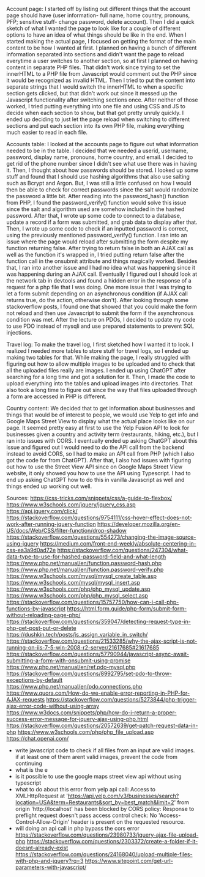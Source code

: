 Account page:
I started off by listing out different things that the account page should have (user information- full name, home country, pronouns, PFP; sensitive stuff- change password, delete account). Then I did a quick sketch of what I wanted the page to look like for a couple of different options to have an idea of what things should be like in the end. When I started making the actual page, I focused on getting the format of the main content to be how I wanted at first. I planned on having a bunch of different information separated into sections and didn't want the page to reload everytime a user switches to another section, so at first I planned on having content in separate PHP files. That didn't work since trying to set the innerHTML to a PHP file from Javascript would comment out the PHP since it would be recognized as invalid HTML. Then I tried to put the content into separate strings that I would switch the innerHTML to when a specific section gets clicked, but that didn't work out since it messed up the Javascript functionality after switching sections once. After neither of those worked, I tried putting everything into one file and using CSS and JS to decide when each section to show, but that got pretty unruly quickly. I ended up deciding to just let the page reload when switching to different sections and put each section into its own PHP file, making everything much easier to read in each file.

Accounts table:
I looked at the accounts page to figure out what information needed to be in the table. I decided that we needed a userid, username, password, display name, pronouns, home country, and email. I decided to get rid of the phone number since I didn't see what use there was in having it. Then, I thought about how passwords should be stored. I looked up some stuff and found that I should use hashing algorithms that also use salting such as Bcrypt and Argon. But, I was still a little confused on how I would then be able to check for correct passwords since the salt would randomize the password a little bit. After reading into the password_hash() function from PHP, I found the password_verify() function would solve this issue since the salt and algorithm used are somehow included in the hashed password. After that, I wrote up some code to connect to a database, update a record if a form was submitted, and grab data to display after that. Then, I wrote up some code to check if an inputted password is correct, using the previously mentioned password_verify() function. I ran into an issue where the page would reload after submitting the form despite my function returning false. After trying to return false in both an AJAX call as well as the function it's wrapped in, I tried putting return false after the function call in the onsubmit attribute and things magically worked. Besides that, I ran into another issue and I had no idea what was happening since it was happening during an AJAX call. Eventually I figured out I should look at the network tab in devtools and found a hidden error in the response of a request for a php file that I was doing. One more issue that I was trying to let a form submit depending on an asynchronous condition (if AJAX call returns true, do the action, otherwise don't). After looking through some stackoverflow posts, I found one that showed that you could make the form not reload and then use Javascript to submit the form if the asynchronous condition was met. After the lecture on PDOs, I decided to update my code to use PDO instead of mysqli and use prepared statements to prevent SQL injections.

Travel log:
To make the travel log, I first sketched how I wanted it to look. I realized I needed more tables to store stuff for travel logs, so I ended up making two tables for that. While making the page, I really struggled with figuring out how to allow multiple images to be uploaded and to check that all the uploaded files really are images. I ended up using ChatGPT after searching for a long time and got a solution for it. Then, I made the code to upload everything into the tables and upload images into directories. That also took a long time to figure out since the way that files uploaded through a form are accessed in PHP is different.

Country content:
We decided that to get information about businesses and things that would be of interest to people, we would use Yelp to get info and Google Maps Street View to display what the actual place looks like on our page. It seemed pretty easy at first to use the Yelp Fusion API to look for businesses given a country and activity term (restaurants, hiking, etc.), but I ran into issues with CORS. I eventually ended up asking ChatGPT about this issue and figured out I would need to do the API call from the backend instead to avoid CORS, so I had to make an API call from PHP (which I also got the code for from ChatGPT). After that, I also had issues with figuring out how to use the Street View API since on Google Maps Street View website, it only showed you how to use the API using Typescript. I had to end up asking ChatGPT how to do this in vanilla Javascript as well and things ended up working out well.

Sources:
https://css-tricks.com/snippets/css/a-guide-to-flexbox/
https://www.w3schools.com/jquery/jquery_css.asp
https://api.jquery.com/click/
https://stackoverflow.com/questions/9754111/css-hover-effect-does-not-work-after-running-jquery-function
https://developer.mozilla.org/en-US/docs/Web/CSS/filter-function/drop-shadow
https://stackoverflow.com/questions/554273/changing-the-image-source-using-jquery
https://medium.com/front-end-weekly/absolute-centering-in-css-ea3a9d0ad72e
https://stackoverflow.com/questions/247304/what-data-type-to-use-for-hashed-password-field-and-what-length
https://www.php.net/manual/en/function.password-hash.php
https://www.php.net/manual/en/function.password-verify.php
https://www.w3schools.com/mysql/mysql_create_table.asp
https://www.w3schools.com/mysql/mysql_insert.asp
https://www.w3schools.com/php/php_mysql_update.asp
https://www.w3schools.com/php/php_mysql_select.asp
https://stackoverflow.com/questions/15757750/how-can-i-call-php-functions-by-javascript
https://html.form.guide/php-form/submit-form-without-reloading-page-php/
https://stackoverflow.com/questions/359047/detecting-request-type-in-php-get-post-put-or-delete
https://dushkin.tech/posts/js_assign_variable_in_switch/
https://stackoverflow.com/questions/21533285/why-the-ajax-script-is-not-running-on-iis-7-5-win-2008-r2-server/21617685#21617685
https://stackoverflow.com/questions/57790944/javascript-async-await-submitting-a-form-with-onsubmit-using-promise
https://www.php.net/manual/en/ref.pdo-mysql.php
https://stackoverflow.com/questions/8992795/set-pdo-to-throw-exceptions-by-default
https://www.php.net/manual/en/pdo.connections.php
https://www.quora.com/How-do-we-enable-error-reporting-in-PHP-for-AJAX-requests
https://stackoverflow.com/questions/5273844/php-trigger-ajax-error-code-without-using-array
https://www.w3docs.com/snippets/php/how-do-i-return-a-proper-success-error-message-for-jquery-ajax-using-php.html
https://stackoverflow.com/questions/20572639/get-patch-request-data-in-php
https://www.w3schools.com/php/php_file_upload.asp
https://chat.openai.com/
  - write javascript code to check if all files from an input are valid images. if at least one of them arent valid images, prevent the code from continuing
  - what is the e
  - is it possible to use the google maps street view api without using typescript
  - what to do about this error from yelp api call: Access to XMLHttpRequest at 'https://api.yelp.com/v3/businesses/search?location=USA&term=Restaurants&sort_by=best_match&limit=2' from origin 'http://localhost' has been blocked by CORS policy: Response to preflight request doesn't pass access control check: No 'Access-Control-Allow-Origin' header is present on the requested resource.
  - will doing an api call in php bypass the cors error
https://stackoverflow.com/questions/23980733/jquery-ajax-file-upload-php
https://stackoverflow.com/questions/2303372/create-a-folder-if-it-doesnt-already-exist
https://stackoverflow.com/questions/24168040/upload-multiple-files-with-php-and-jquery?rq=3
https://www.sitepoint.com/get-url-parameters-with-javascript/